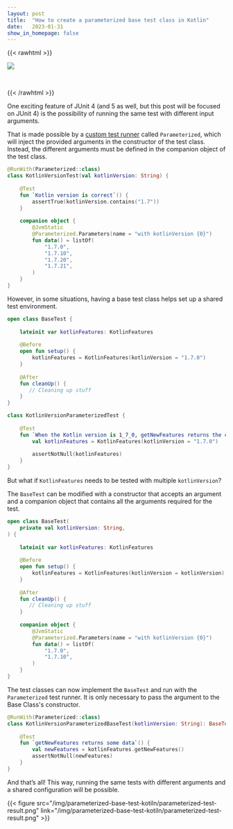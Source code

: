 ```yaml
---
layout: post
title:  "How to create a parameterized base test class in Kotlin"
date:   2023-01-31
show_in_homepage: false
---
```


{{< rawhtml >}}

 <a href="https://androidweekly.net/issues/issue-556"><img style="margin: 0px;" src="https://androidweekly.net/issues/issue-556/badge" /></a>

<br>

{{< /rawhtml >}}

One exciting feature of JUnit 4 (and 5 as well, but this post will be focused on JUnit 4) is the possibility of running the same test with different input arguments.  

That is made possible by a [custom test runner](https://github.com/junit-team/junit4/wiki/parameterized-tests) called `Parameterized`, which will inject the provided arguments in the constructor of the test class. Instead, the different arguments must be defined in the companion object of the test class.

```kotlin
@RunWith(Parameterized::class)  
class KotlinVersionTest(val kotlinVersion: String) {  
  
    @Test  
    fun `Kotlin version is correct`() {  
        assertTrue(kotlinVersion.contains("1.7"))  
    }  
  
    companion object {  
        @JvmStatic  
        @Parameterized.Parameters(name = "with kotlinVersion {0}")  
        fun data() = listOf(  
            "1.7.0",  
            "1.7.10",  
            "1.7.20",  
            "1.7.21",  
        )  
    }  
}
```

However, in some situations, having a base test class helps set up a shared test environment.

```kotlin
open class BaseTest {  
  
    lateinit var kotlinFeatures: KotlinFeatures  
  
    @Before  
    open fun setup() {  
        kotlinFeatures = KotlinFeatures(kotlinVersion = "1.7.0")  
    }  
  
    @After  
    fun cleanUp() {  
       // Cleaning up stuff  
    }   
}
```

```kotlin
class KotlinVersionParameterizedTest {  
  
    @Test  
    fun `When the Kotlin version is 1_7_0, getNewFeatures returns the correct data`() {  
        val kotlinFeatures = KotlinFeatures(kotlinVersion = "1.7.0")  
  
        assertNotNull(kotlinFeatures)  
    }  
}
```

But what if `KotlinFeatures` needs to be tested with multiple `kotlinVersion`?

The `BaseTest` can be modified with a constructor that accepts an argument and a companion object that contains all the arguments required for the test. 

```kotlin
open class BaseTest(  
    private val kotlinVersion: String,  
) {  
  
    lateinit var kotlinFeatures: KotlinFeatures  
  
    @Before  
    open fun setup() {  
        kotlinFeatures = KotlinFeatures(kotlinVersion = kotlinVersion)  
    }  
  
    @After  
    fun cleanUp() {  
       // Cleaning up stuff  
    }  
  
    companion object {  
        @JvmStatic  
        @Parameterized.Parameters(name = "with kotlinVersion {0}")  
        fun data() = listOf(  
            "1.7.0",  
            "1.7.10",  
        )  
    }  
}
```

The test classes can now implement the `BaseTest` and run with the `Parameterized` test runner. It is only necessary to pass the argument to the Base Class's constructor.

```kotlin
@RunWith(Parameterized::class)  
class KotlinVersionParameterizedBaseTest(kotlinVersion: String): BaseTest(kotlinVersion) {  
  
    @Test  
    fun `getNewFeatures returns some data`() {  
        val newFeatures = kotlinFeatures.getNewFeatures()  
        assertNotNull(newFeatures)  
    }  
}
```

And that’s all! This way, running the same tests with different arguments and a shared configuration will be possible.

{{< figure src="/img/parameterized-base-test-kotiln/parameterized-test-result.png"  link="/img/parameterized-base-test-kotiln/parameterized-test-result.png" >}}
